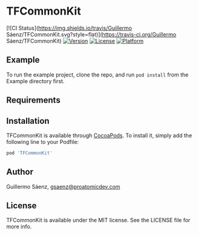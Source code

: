 # TFCommonKit

[![CI Status](https://img.shields.io/travis/Guillermo Sáenz/TFCommonKit.svg?style=flat)](https://travis-ci.org/Guillermo Sáenz/TFCommonKit)
[![Version](https://img.shields.io/cocoapods/v/TFCommonKit.svg?style=flat)](https://cocoapods.org/pods/TFCommonKit)
[![License](https://img.shields.io/cocoapods/l/TFCommonKit.svg?style=flat)](https://cocoapods.org/pods/TFCommonKit)
[![Platform](https://img.shields.io/cocoapods/p/TFCommonKit.svg?style=flat)](https://cocoapods.org/pods/TFCommonKit)

## Example

To run the example project, clone the repo, and run `pod install` from the Example directory first.

## Requirements

## Installation

TFCommonKit is available through [CocoaPods](https://cocoapods.org). To install
it, simply add the following line to your Podfile:

```ruby
pod 'TFCommonKit'
```

## Author

Guillermo Sáenz, gsaenz@proatomicdev.com

## License

TFCommonKit is available under the MIT license. See the LICENSE file for more info.
